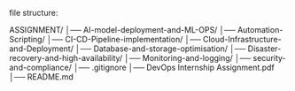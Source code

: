 file structure: 

ASSIGNMENT/
│── AI-model-deployment-and-ML-OPS/
│── Automation-Scripting/
│── CI-CD-Pipeline-implementation/
│── Cloud-Infrastructure-and-Deployment/
│── Database-and-storage-optimisation/
│── Disaster-recovery-and-high-availability/
│── Monitoring-and-logging/
│── security-and-compliance/
│── .gitignore
│── DevOps Internship Assignment.pdf
│── README.md
